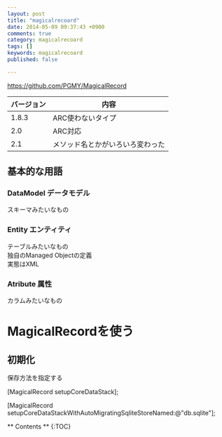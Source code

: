 ```yaml
---
layout: post
title: "magicalrecoard"
date: 2014-05-09 09:37:43 +0900
comments: true
category: magicalrecoard
tags: []
keywords: magicalrecoard
published: false

---
```



https://github.com/PGMY/MagicalRecord

| バージョン | 内容 |
|--------|--------|
| 1.8.3 | ARC使わないタイプ
| 2.0 | ARC対応
| 2.1 | メソッド名とかがいろいろ変わった

## 基本的な用語

### DataModel データモデル
スキーマみたいなもの

### Entity エンティティ
テーブルみたいなもの  
独自のManaged Objectの定義  
実態はXML

### Atribute 属性
カラムみたいなもの


# MagicalRecordを使う

## 初期化
保存方法を指定する

[MagicalRecord setupCoreDataStack];

[MagicalRecord setupCoreDataStackWithAutoMigratingSqliteStoreNamed:@"db.sqlite"];


<!-- more -->

** Contents **
{:TOC}
